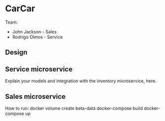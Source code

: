 # CarCar

Team:

* John Jackson - Sales 
* Rodrigo Olmos - Service 

## Design

## Service microservice

Explain your models and integration with the inventory
microservice, here.

## Sales microservice

How to run: 
    docker volume create beta-data
    docker-compose build
    docker-compose up

